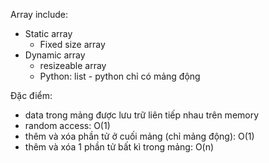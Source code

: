 Array include:

- Static array
  - Fixed size array
- Dynamic array
  - resizeable array
  - Python: list - python chỉ có mảng động

Đặc điểm:

- data trong mảng được lưu trữ liên tiếp nhau trên memory
- random access: O(1)
- thêm và xóa phần tử ở cuối mảng (chỉ mảng động): O(1)
- thêm và xóa 1 phần tử bất kì trong mảng: O(n)
